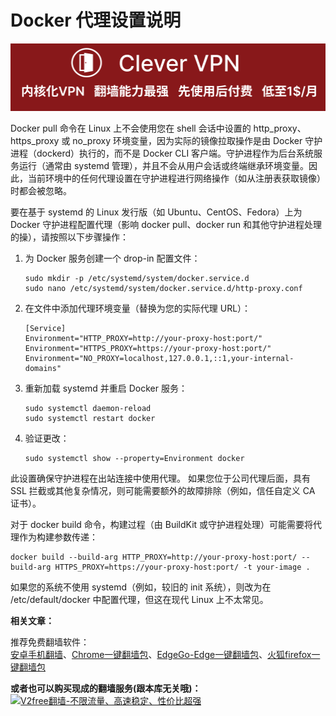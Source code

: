 # Docker 代理设置说明
[![](https://github.com/vpn-wiki/fanqiang/blob/master/vpn-wiki/clever-vpn.png)](https://www.clever-vpn.net)

Docker pull 命令在 Linux 上不会使用您在 shell 会话中设置的 http_proxy、https_proxy 或 no_proxy 环境变量，因为实际的镜像拉取操作是由 Docker 守护进程（dockerd）执行的，而不是 Docker CLI 客户端。守护进程作为后台系统服务运行（通常由 systemd 管理），并且不会从用户会话或终端继承环境变量。因此，当前环境中的任何代理设置在守护进程进行网络操作（如从注册表获取镜像）时都会被忽略。

要在基于 systemd 的 Linux 发行版（如 Ubuntu、CentOS、Fedora）上为 Docker 守护进程配置代理（影响 docker pull、docker run 和其他守护进程处理的操），请按照以下步骤操作：

1. 为 Docker 服务创建一个 drop-in 配置文件：
   ```
   sudo mkdir -p /etc/systemd/system/docker.service.d
   sudo nano /etc/systemd/system/docker.service.d/http-proxy.conf
   ```

2. 在文件中添加代理环境变量（替换为您的实际代理 URL）：
   ```
   [Service]
   Environment="HTTP_PROXY=http://your-proxy-host:port/"
   Environment="HTTPS_PROXY=https://your-proxy-host:port/"
   Environment="NO_PROXY=localhost,127.0.0.1,::1,your-internal-domains"
   ```

3. 重新加载 systemd 并重启 Docker 服务：
   ```
   sudo systemctl daemon-reload
   sudo systemctl restart docker
   ```

4. 验证更改：
   ```
   sudo systemctl show --property=Environment docker
   ```

此设置确保守护进程在出站连接中使用代理。 如果您位于公司代理后面，具有 SSL 拦截或其他复杂情况，则可能需要额外的故障排除（例如，信任自定义 CA 证书）。

对于 docker build 命令，构建过程（由 BuildKit 或守护进程处理）可能需要将代理作为构建参数传递：
```
docker build --build-arg HTTP_PROXY=http://your-proxy-host:port/ --build-arg HTTPS_PROXY=https://your-proxy-host:port/ -t your-image .
```
如果您的系统不使用 systemd（例如，较旧的 init 系统），则改为在 /etc/default/docker 中配置代理，但这在现代 Linux 上不太常见。

**相关文章：**

推荐免费翻墙软件：<br>
<a href="https://github.com/vpn-wiki/fanqiang/wiki/%E5%AE%89%E5%8D%93%E7%BF%BB%E5%A2%99%E8%BD%AF%E4%BB%B6">安卓手机翻墙</a>、<a href="https://github.com/vpn-wiki/fanqiang/wiki/Chrome%E4%B8%80%E9%94%AE%E7%BF%BB%E5%A2%99%E5%8C%85" class="wiki-page-link">Chrome一键翻墙包</a>、<a href="https://github.com/vpn-wiki/fanqiang/tree/master/EdgeGo" target="_blank">EdgeGo-Edge一键翻墙包</a>、<a href="https://github.com/vpn-wiki/fanqiang/wiki/%E7%81%AB%E7%8B%90firefox%E4%B8%80%E9%94%AE%E7%BF%BB%E5%A2%99%E5%8C%85" class="wiki-page-link">火狐firefox一键翻墙包</a><br>

<b>或者也可以购买现成的翻墙服务(跟本库无关哦)：</b><br>
<a href="https://github.com/vpn-wiki/fanqiang/wiki/V2ray%E6%9C%BA%E5%9C%BA"><img src="https://raw.githubusercontent.com/bannedbook/fanqiang/master/v2ss/images/v2free.jpg" height="300" alt="V2free翻墙-不限流量、高速稳定、性价比超强"></a>
